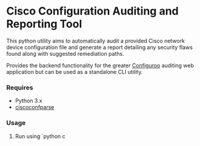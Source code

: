 # Cisco Configuration Auditing and Reporting Tool
This python utility aims to automatically audit a provided Cisco network device configuration file and generate a report detailing any security flaws found along with suggested remediation paths.

Provides the backend functionality for the greater [Configuroo](https://github.com/DanB983/Configuroo) auditing web application but can be used as a standalone CLI utility.


### Requires
* Python 3.x
* [ciscoconfparse](https://pypi.org/project/ciscoconfparse/)  

### Usage
1. Run using `python c
